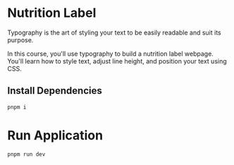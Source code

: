 # Nutrition Label
Typography is the art of styling your text to be easily readable and suit its purpose.

In this course, you'll use typography to build a nutrition label webpage. You'll learn how to style text, adjust line height, and position your text using CSS.

## Install Dependencies
```sh
pnpm i
```

# Run Application
```sh
pnpm run dev
```
